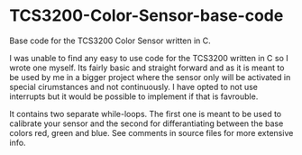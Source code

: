 # TCS3200-Color-Sensor-base-code

Base code for the TCS3200 Color Sensor written in C. 

I was unable to find any easy to use code for the TCS3200 written in C so I wrote one myself. Its fairly basic and straight forward and as it is meant to be used by me in a bigger project where the sensor only will be activated in special cirumstances and not continuously. I have opted to not use interrupts but it would be possible to implement if that is favrouble.

It contains two separate while-loops. The first one is meant to be used to calibrate your sensor and the second for differantiating between the base colors red, green and blue. See comments in source files for more extensive info.  
